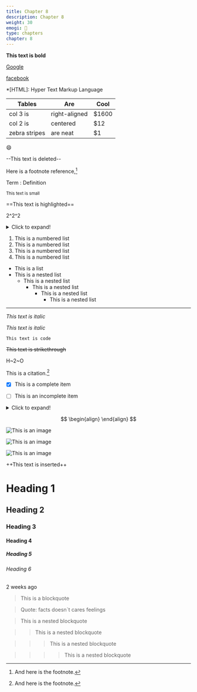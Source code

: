 ```yaml
---
title: Chapter 8
description: Chapter 8
weight: 30
emogi: 🤔
type: chapters
chapter: 8
---
```



**This text is bold**


[Google](https://www.google.com)

[facebook](https://www.facebook.com "This is a title")


*[HTML]: Hyper Text Markup Language


| Tables | Are | Cool |
| --- | --- | --- |
| col 3 is | right-aligned | $1600 |
| col 2 is | centered | $12 |
| zebra stripes | are neat | $1 |


:smile:


--This text is deleted--


Here is a footnote reference,[^1]
[^1]: And here is the footnote.


Term
: Definition


<sub>This text is small</sub>


==This text is highlighted==


2^2^2


<details>
<summary>Click to expand!</summary>
</details>


1. This is a numbered list
2. This is a numbered list
3. This is a numbered list
4. This is a numbered list
- This is a list
- This is a nested list
	- This is a nested list
		- This is a nested list
			- This is a nested list
				- This is a nested list


---


*This text is italic*

_This text is italic_


`This text is code`


~~This text is strikethrough~~


H~2~O


This is a citation.[^1]
[^1]: This is a citation.


- [x] This is a complete item
- [ ] This is an incomplete item


<details>
<summary>Click to expand!</summary>
</details>


$$
\begin{align}
\end{align}
$$


![This is an image](https://www.google.com/images/branding/googlelogo/1x/googlelogo_color_272x92dp.png)

![This is an image](https://images.pexels.com/photos/14980905/pexels-photo-14980905.jpeg "This is a title")

![This is an image](https://images.pexels.com/photos/1612351/pexels-photo-1612351.jpeg)


++This text is inserted++


# Heading 1 
## Heading 2 
### Heading 3 
#### Heading 4 
##### Heading 5 
###### Heading 6 


<time datetime="2013-04-06T12:32+00:00">2 weeks ago</time>


> This is a blockquote

> Quote: facts doesn`t cares feelings 

> This is a nested blockquote

>> This is a nested blockquote

>>> This is a nested blockquote

>>>> This is a nested blockquote
